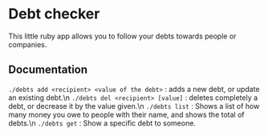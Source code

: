 # Debt checker

This little ruby app allows you to follow your debts towards people or companies.

## Documentation

`./debts add <recipient> <value of the debt>` : adds a new debt, or update an existing debt.\n
`./debts del <recipient> [value]` : deletes completely a debt, or decrease it by the value given.\n
`./debts list` : Shows a list of how many money you owe to people with their name, and shows the total of debts.\n
`./debts get` : Show a specific debt to someone.